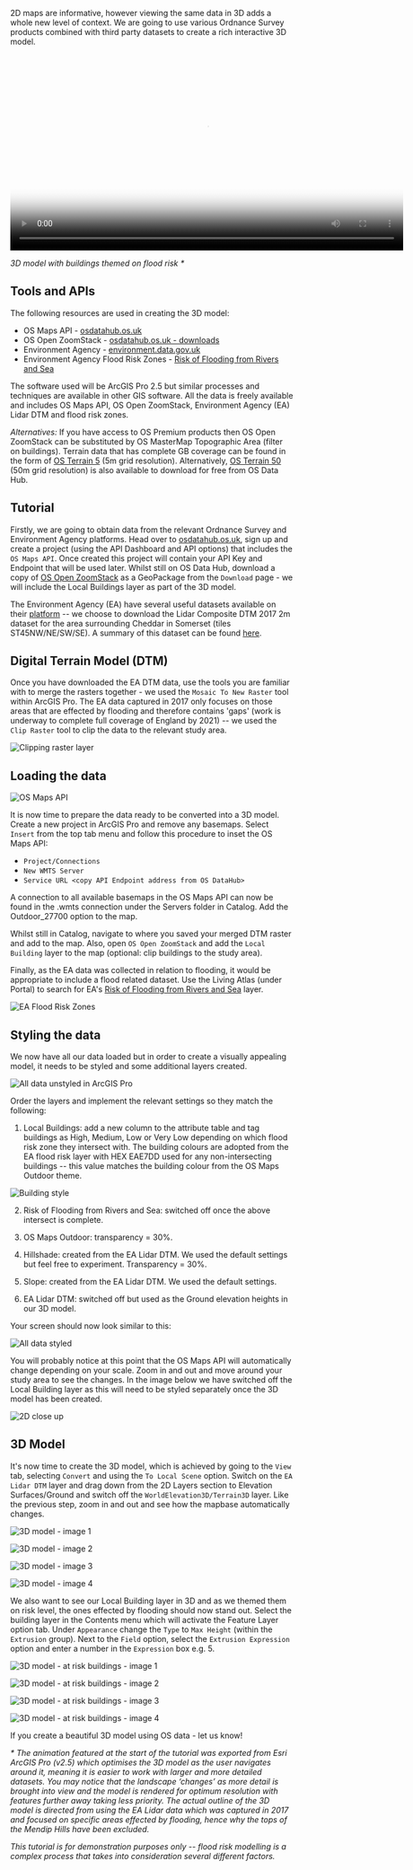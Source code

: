 2D maps are informative, however viewing the same data in 3D adds a
whole new level of context. We are going to use various Ordnance Survey
products combined with third party datasets to create a rich interactive
3D model.

<p align="center">
  <video style="outline:none" width="700" poster="https://raw.githubusercontent.com/OrdnanceSurvey/os-data-hub-tutorials/master/gis-applications/3d-flood-modelling/media/image1.png" controls disablepictureinpicture controlslist="nodownload">
    <source src="/public/videos/os-data-hub-tutorials/gis-applications/3d-flood-modelling.mp4" type="video/mp4">
    Your browser does not support HTML5 video.
  </video>
</p>

<em> 3D model with buildings themed on flood risk * </em>  

Tools and APIs
----

The following resources are used in creating the 3D model:

- OS Maps API - [osdatahub.os.uk](https://osdatahub.os.uk/)
- OS Open ZoomStack - [osdatahub.os.uk - downloads](https://osdatahub.os.uk/downloads/open/OpenZoomstack)
- Environment Agency - [environment.data.gov.uk](https://environment.data.gov.uk/DefraDataDownload/?Mode=survey)
- Environment Agency Flood Risk Zones - [Risk of Flooding from Rivers and Sea](https://environment.data.gov.uk/arcgis/rest/services/EA/RiskOfFloodingFromRiversAndSea/MapServer)

The software used will be ArcGIS Pro 2.5 but similar processes and
techniques are available in other GIS software. All the data is freely
available and includes OS Maps API, OS Open ZoomStack, Environment
Agency (EA) Lidar DTM and flood risk zones.

*Alternatives:* If you have access to OS Premium products then OS Open
ZoomStack can be substituted by OS MasterMap Topographic Area (filter on
buildings). Terrain data that has complete GB coverage can be found in
the form of [OS Terrain
5](https://www.ordnancesurvey.co.uk/business-government/products/terrain-5)
(5m grid resolution). Alternatively, [OS Terrain
50](https://osdatahub.os.uk/downloads/open/Terrain50) (50m grid resolution)
is also available to download for free from OS Data Hub.

Tutorial
----

Firstly, we are going to obtain data from the relevant Ordnance Survey
and Environment Agency platforms. Head over to
[osdatahub.os.uk](https://osdatahub.os.uk/), sign up and create a
project (using the API Dashboard and API options) that includes the `OS
Maps API`. Once created this project will contain your API Key and
Endpoint that will be used later. Whilst still on OS Data Hub, download
a copy of [OS Open
ZoomStack](https://osdatahub.os.uk/downloads/open/OpenZoomstack) as a
GeoPackage from the `Download` page - we will include the Local Buildings
layer as part of the 3D model.

The Environment Agency (EA) have several useful datasets available on
their
[platform](https://environment.data.gov.uk/DefraDataDownload/?Mode=survey)
-- we choose to download the Lidar Composite DTM 2017 2m dataset for the
area surrounding Cheddar in Somerset (tiles ST45NW/NE/SW/SE). A summary
of this dataset can be found
[here](https://data.gov.uk/dataset/fba12e80-519f-4be2-806f-41be9e26ab96/lidar-composite-dsm-2017-2m).

Digital Terrain Model (DTM)
---------------------------

Once you have downloaded the EA DTM data, use the tools you are familiar
with to merge the rasters together - we used the `Mosaic To New Raster`
tool within ArcGIS Pro. The EA data captured in 2017 only focuses on
those areas that are effected by flooding and therefore contains 'gaps'
(work is underway to complete full coverage of England by 2021) -- we
used the `Clip Raster` tool to clip the data to the relevant study area.

![Clipping raster layer](https://raw.githubusercontent.com/OrdnanceSurvey/os-data-hub-tutorials/master/gis-applications/3d-flood-modelling/media/image2.jpg)

Loading the data
----------------
![OS Maps API](https://raw.githubusercontent.com/OrdnanceSurvey/os-data-hub-tutorials/master/gis-applications/3d-flood-modelling/media/image3.png)

It is now time to prepare the data ready to be converted into a 3D
model. Create a new project in ArcGIS Pro and remove any
basemaps. Select `Insert` from the top tab menu and follow this procedure
to inset the OS Maps API:

-   `Project/Connections`
-   `New WMTS Server`
-   `Service URL <copy API Endpoint address from OS DataHub>`

A connection to all available basemaps in the OS Maps API can now be
found in the .wmts connection under the Servers folder in Catalog. Add
the Outdoor\_27700 option to the map.

Whilst still in Catalog, navigate to where you saved your merged DTM
raster and add to the map. Also, open `OS Open ZoomStack` and add the
`Local Building` layer to the map (optional: clip buildings to the study
area).

Finally, as the EA data was collected in relation to flooding, it would
be appropriate to include a flood related dataset. Use the Living Atlas
(under Portal) to search for EA's [Risk of Flooding from Rivers and
Sea](https://environment.data.gov.uk/arcgis/rest/services/EA/RiskOfFloodingFromRiversAndSea/MapServer)
layer.

![EA Flood Risk Zones](https://raw.githubusercontent.com/OrdnanceSurvey/os-data-hub-tutorials/master/gis-applications/3d-flood-modelling/media/image4.png)

Styling the data
----------------

We now have all our data loaded but in order to create a visually
appealing model, it needs to be styled and some additional layers
created.

![All data unstyled in ArcGIS Pro](https://raw.githubusercontent.com/OrdnanceSurvey/os-data-hub-tutorials/master/gis-applications/3d-flood-modelling/media/image5.png)

Order the layers and implement the relevant settings so they match the
following:

1.  Local Buildings: add a new column to the attribute table and tag
    buildings as High, Medium, Low or Very Low depending on which flood
    risk zone they intersect with. The building colours are adopted from
    the EA flood risk layer with HEX EAE7DD used for any
    non-intersecting buildings -- this value matches the building colour
    from the OS Maps Outdoor theme.

![Building style](https://raw.githubusercontent.com/OrdnanceSurvey/os-data-hub-tutorials/master/gis-applications/3d-flood-modelling/media/image17.png)

2.  Risk of Flooding from Rivers and Sea: switched off once the above
    intersect is complete.

3.  OS Maps Outdoor: transparency = 30%.

4.  Hillshade: created from the EA Lidar DTM. We used the default
    settings but feel free to experiment. Transparency = 30%.

5.  Slope: created from the EA Lidar DTM. We used the default settings.

6.  EA Lidar DTM: switched off but used as the Ground elevation heights
    in our 3D model.

Your screen should now look similar to this:

![All data styled](https://raw.githubusercontent.com/OrdnanceSurvey/os-data-hub-tutorials/master/gis-applications/3d-flood-modelling/media/image6.png)

You will probably notice at this point that the OS Maps API will
automatically change depending on your scale. Zoom in and out and move
around your study area to see the changes. In the image below we have
switched off the Local Building layer as this will need to be styled
separately once the 3D model has been created.

![2D close up](https://raw.githubusercontent.com/OrdnanceSurvey/os-data-hub-tutorials/master/gis-applications/3d-flood-modelling/media/image7.png)

3D Model
--------

It's now time to create the 3D model, which is achieved by going to the `View`
tab, selecting `Convert` and using the `To Local Scene` option. Switch on
the `EA Lidar DTM` layer and drag down from the 2D Layers section to
Elevation Surfaces/Ground and switch off the `WorldElevation3D/Terrain3D`
layer. Like the previous step, zoom in and out and see how the mapbase
automatically changes.

![3D model - image 1](https://raw.githubusercontent.com/OrdnanceSurvey/os-data-hub-tutorials/master/gis-applications/3d-flood-modelling/media/image8.png)

![3D model - image 2](https://raw.githubusercontent.com/OrdnanceSurvey/os-data-hub-tutorials/master/gis-applications/3d-flood-modelling/media/image9.png)

![3D model - image 3](https://raw.githubusercontent.com/OrdnanceSurvey/os-data-hub-tutorials/master/gis-applications/3d-flood-modelling/media/image10.png)

![3D model - image 4](https://raw.githubusercontent.com/OrdnanceSurvey/os-data-hub-tutorials/master/gis-applications/3d-flood-modelling/media/image11.png)

We also want to see our Local Building layer in 3D and as we themed them
on risk level, the ones effected by flooding should now stand out.
Select the building layer in the Contents menu which will activate the
Feature Layer option tab. Under `Appearance` change the `Type` to `Max Height`
(within the `Extrusion` group). Next to the `Field` option, select the
`Extrusion Expression` option and enter a number in the `Expression` box
e.g. 5.

![3D model - at risk buildings - image 1](https://raw.githubusercontent.com/OrdnanceSurvey/os-data-hub-tutorials/master/gis-applications/3d-flood-modelling/media/image12.png)

![3D model - at risk buildings - image 2](https://raw.githubusercontent.com/OrdnanceSurvey/os-data-hub-tutorials/master/gis-applications/3d-flood-modelling/media/image1.png)

![3D model - at risk buildings - image 3](https://raw.githubusercontent.com/OrdnanceSurvey/os-data-hub-tutorials/master/gis-applications/3d-flood-modelling/media/image15.png)

![3D model - at risk buildings - image 4](https://raw.githubusercontent.com/OrdnanceSurvey/os-data-hub-tutorials/master/gis-applications/3d-flood-modelling/media/image16.png)

If you create a beautiful 3D model using OS data - let us know!

<em> * The animation featured at the start of the tutorial was exported from Esri ArcGIS Pro (v2.5) which optimises the 3D model as the user navigates around it, meaning it is easier to work with larger and more detailed datasets.  You may notice that the landscape ‘changes’ as more detail is brought into view and the model is rendered for optimum resolution with features further away taking less priority.  The actual outline of the 3D model is directed from using the EA Lidar data which was captured in 2017 and focused on specific areas effected by flooding, hence why the tops of the Mendip Hills have been excluded.

This tutorial is for demonstration purposes only -- flood risk modelling is a complex process that takes into consideration several different factors. </em>  
